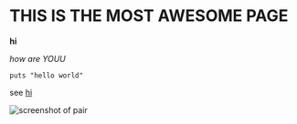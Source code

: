 # THIS IS THE MOST AWESOME PAGE

**hi**

*how are YOUU*


```puts "hello world"```

see [hi](https://www.google.com/search?q=hi&oq=hi&aqs=chrome..69i57j0l5.663j0j7&sourceid=chrome&ie=UTF-8)

![screenshot of pair](GPS1-1.jpg)
